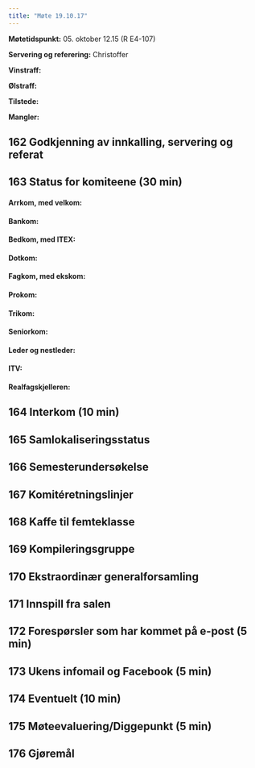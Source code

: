 ```yaml
---
title: "Møte 19.10.17"
---
```


**Møtetidspunkt:** 05. oktober 12.15 (R E4-107)

**Servering og referering:** Christoffer

**Vinstraff:** 

**Ølstraff:** 

**Tilstede:** 

**Mangler:** 

## 162 Godkjenning av innkalling, servering og referat

## 163 Status for komiteene (30 min)  

#### Arrkom, med velkom:   

#### Bankom: 

#### Bedkom, med ITEX:

#### Dotkom:

#### Fagkom, med ekskom:

#### Prokom:

#### Trikom:

#### Seniorkom:

#### Leder og nestleder:

#### ITV:

#### Realfagskjelleren:

## 164 Interkom (10 min)

## 165 Samlokaliseringsstatus

## 166 Semesterundersøkelse

## 167 Komitéretningslinjer

## 168 Kaffe til femteklasse 

## 169 Kompileringsgruppe 

## 170 Ekstraordinær generalforsamling

## 171 Innspill fra salen

## 172 Forespørsler som har kommet på e-post (5 min)

## 173 Ukens infomail og Facebook (5 min)

## 174 Eventuelt (10 min)

## 175 Møteevaluering/Diggepunkt (5 min)

## 176 Gjøremål